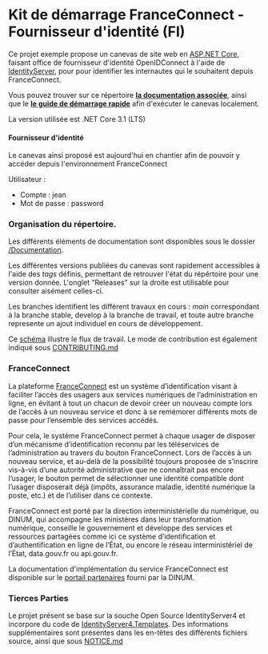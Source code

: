 # Kit de démarrage FranceConnect - Fournisseur d'identité (FI) #

Ce projet exemple propose un canevas de site web en [ASP.NET Core](https://dotnet.microsoft.com/learn/aspnet/what-is-aspnet-core "ASP.NET Core"), faisant office de fournisseur d'identité OpenIDConnect à l'aide de [IdentityServer](https://dotnetfoundation.org/projects/identityserver), pour pour identifier les internautes qui le souhaitent depuis FranceConnect.

Vous pouvez trouver sur ce répertoire **[la documentation associée](/Documentation)**, ainsi que le **[le guide de démarrage rapide](/Source/README.md)** afin d'exécuter le canevas localement.

La version utilisée est .NET Core 3.1 (LTS)

#### Fournisseur d'identité 
Le canevas ainsi proposé est aujourd'hui en chantier afin de pouvoir y accéder depuis l'environnement FranceConnect

Utilisateur :
- Compte : jean
- Mot de passe : password

### Organisation du répertoire.
Les différents éléments de documentation sont disponibles sous le dossier [/Documentation](/Documentation).

Les différentes versions publiées du canevas sont rapidement accessibles à l'aide des *tags* définis, permettant de retrouver l'état du répértoire pour une version donnée. 
L'onglet "Releases" sur la droite est utilisable pour consulter aisément celles-ci.

Les branches identifient les différent travaux en cours : *main* correspondant à la branche stable, develop à la branche de travail, et toute autre branche represente un ajout individuel en cours de développement.

Ce [schéma](/Documentation/Ressources/Branches.jpg) illustre le flux de travail. Le mode de contribution est également indiqué sous [CONTRIBUTING.md](/CONTRIBUTING.md)

### FranceConnect 
La plateforme [FranceConnect](https://franceconnect.gouv.fr/) est un système d’identification visant à faciliter l’accès des usagers aux services numériques de l’administration en ligne, en évitant à tout un chacun de devoir créer un nouveau compte lors de l’accès à un nouveau service et donc à se remémorer différents mots de passe pour l’ensemble des services accédés.

Pour cela, le système FranceConnect permet à chaque usager de disposer d’un mécanisme d’identification reconnu par les téléservices de l’administration au travers du bouton FranceConnect. Lors de l’accès à un nouveau service, et au-delà de la possibilité toujours proposée de s’inscrire vis-à-vis d’une autorité administrative que ne connaîtrait pas encore l’usager, le bouton permet de sélectionner une identité compatible dont l’usager disposerait déjà (impôts, assurance maladie, identité numérique la poste, etc.) et de l’utiliser dans ce contexte.

FranceConnect est porté par la direction interministérielle du numérique, ou DINUM, qui accompagne les ministères dans leur transformation numérique, conseille le gouvernement et développe des services et ressources partagées comme ici ce système d’identification et d’authentification en ligne de l’État, ou encore le réseau interministériel de l’État, data.gouv.fr ou api.gouv.fr.

La documentation d'implémentation du service FranceConnect est disponible sur le [portail partenaires](https://partenaires.franceconnect.gouv.fr/fcp/fournisseur-identite) fourni par la DINUM.


### Tierces Parties

Le projet présent se base sur la souche Open Source IdentityServer4 et incorpore du code de [IdentityServer4.Templates](https://github.com/IdentityServer/IdentityServer4.Templates). Des informations supplémentaires sont présentes dans les en-têtes des différents fichiers source, ainsi que sous [NOTICE.md](NOTICE.md)
